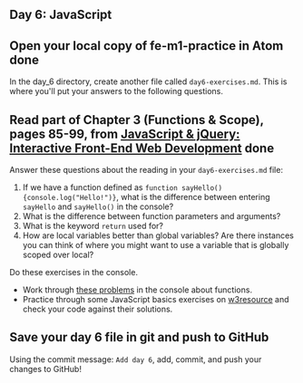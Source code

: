 ## Day 6: JavaScript

## Open your local copy of fe-m1-practice in Atom __done__

In the day_6 directory, create another file called `day6-exercises.md`. This is where you'll put your answers to the following questions.

## Read part of Chapter 3 (Functions & Scope), pages 85-99, from [JavaScript & jQuery: Interactive Front-End Web Development](https://www.amazon.com/JavaScript-JQuery-Interactive-Front-End-Development/dp/1118531647/ref=sr_1_5?ie=UTF8&qid=1541447422&sr=8-5&keywords=duckett) __done__

Answer these questions about the reading in your `day6-exercises.md` file:

1.  If we have a function defined as `function sayHello(){console.log("Hello!")}`, what is the difference between entering `sayHello` and `sayHello()` in the console?
2.  What is the difference between function parameters and arguments?
3.  What is the keyword `return` used for?
4.  How are local variables better than global variables? Are there instances you can think of where you might want to use a variable that is globally scoped over local?

Do these exercises in the console.

*   Work through [these problems](https://s3.amazonaws.com/TrainingNerd/JavaScriptForBeginners/exercises/functions.html) in the console about functions.
*   Practice through some JavaScript basics exercises on [w3resource](http://www.w3resource.com/javascript-exercises/javascript-basic-exercises.php#EDITOR) and check your code against their solutions.

## Save your day 6 file in git and push to GitHub

Using the commit message: `Add day 6`, add, commit, and push your changes to GitHub!
